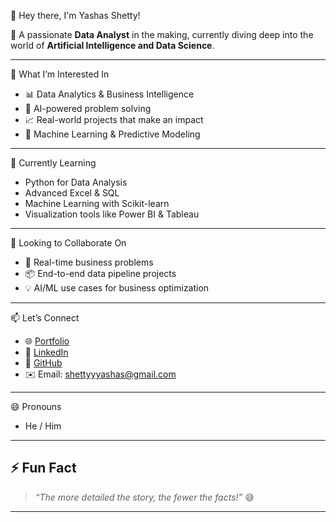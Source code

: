👋 Hey there, I'm Yashas Shetty!

🎯 A passionate **Data Analyst** in the making, currently diving deep into the world of **Artificial Intelligence and Data Science**.

---

👀 What I’m Interested In
- 📊 Data Analytics & Business Intelligence  
- 🤖 AI-powered problem solving  
- 📈 Real-world projects that make an impact  
- 🧠 Machine Learning & Predictive Modeling

---

🌱 Currently Learning
- Python for Data Analysis  
- Advanced Excel & SQL  
- Machine Learning with Scikit-learn  
- Visualization tools like Power BI & Tableau

---

🤝 Looking to Collaborate On
- 🏢 Real-time business problems  
- 📦 End-to-end data pipeline projects  
- 💡 AI/ML use cases for business optimization  

---

📫 Let’s Connect
- 🌐 [Portfolio](https://yashas-shetty-portfolio.lovable.app/)
- 💼 [LinkedIn](https://www.linkedin.com/in/yashas-shetty)
- 🐙 [GitHub](https://github.com/YASHASSHETTYYY)
- ✉️ Email: shettyyyashas@gmail.com

---

😄 Pronouns
- He / Him  

---

## ⚡ Fun Fact
> *“The more detailed the story, the fewer the facts!”* 😅

---

<!---
YASHASSHETTYYY/YASHASSHETTYYY is a ✨ special ✨ repository because its `README.md` appears on your GitHub profile.
You can click the Preview link to take a look at your changes.
--->
